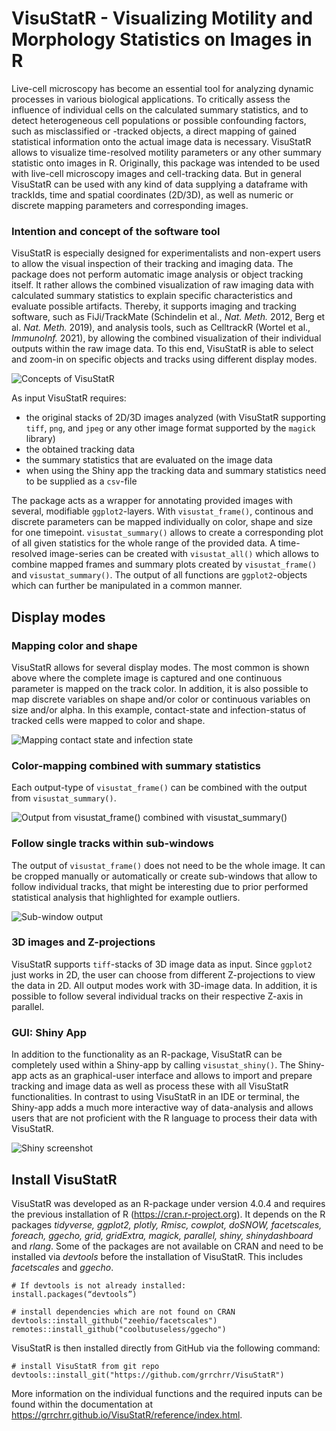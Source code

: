 
# VisuStatR - Visualizing Motility and Morphology Statistics on Images in R
 
Live-cell microscopy has become an essential tool for analyzing dynamic processes in various biological applications. To critically assess the influence of individual cells on the calculated summary statistics, and to detect heterogeneous cell populations or possible confounding factors, such as misclassified or -tracked objects, a direct mapping of gained statistical information onto the actual image data is necessary. VisuStatR allows to visualize time-resolved motility parameters or any other summary statistic onto images in R. Originally, this package was intended to be used with live-cell microscopy images and cell-tracking data. But in general VisuStatR can be used with any kind of data supplying a dataframe with trackIds, time and spatial coordinates (2D/3D), as well as numeric or discrete mapping parameters and corresponding images.

### Intention and concept of the software tool
VisuStatR is especially designed for experimentalists and non-expert users to allow the visual inspection of their tracking and imaging data. The package does not perform automatic image analysis or object tracking itself. It rather allows the combined visualization of raw imaging data with calculated summary statistics to explain specific characteristics and evaluate possible artifacts. Thereby, it supports imaging and tracking software, such as FiJi/TrackMate (Schindelin et al., *Nat. Meth.* 2012, Berg et al. *Nat. Meth.* 2019), and analysis tools, such as CelltrackR (Wortel et al., *ImmunoInf.* 2021), by allowing the combined visualization of their individual outputs within the raw image data. To this end, VisuStatR is able to select and zoom-in on specific objects and tracks using different display modes.

![Concepts of VisuStatR](man/figures/visuStatR_concept.png)

As input VisuStatR requires:
+ the original stacks of 2D/3D images analyzed (with VisuStatR supporting `tiff`, `png`, and `jpeg` or any other image format supported by the `magick` library) 
+ the obtained tracking data
+ the summary statistics that are evaluated on the image data
+ when using the Shiny app the tracking data and summary statistics need to be supplied as a `csv`-file

The package acts as a wrapper for annotating provided images with several, modifiable `ggplot2`-layers. With `visustat_frame()`, continous and discrete parameters can be mapped individually on color, shape and size for one timepoint. `visustat_summary()` allows to create a corresponding plot of all given statistics for the whole range of the provided data. A time-resolved image-series can be created with `visustat_all()` which allows to combine mapped frames and summary plots created by `visustat_frame()` and `visustat_summary()`. The output of all functions are `ggplot2`-objects which can further be manipulated in a common manner.

## Display modes

### Mapping color and shape
VisuStatR allows for several display modes. The most common is shown above where the complete image is captured and one continuous parameter is mapped on the track color. In addition, it is also possible to map discrete variables on shape and/or color or continuous variables on size and/or alpha. In this example, contact-state and infection-status of tracked cells were mapped to color and shape.

![Mapping contact state and infection state](man/figures/shape_color.jpg)

### Color-mapping combined with summary statistics
Each output-type of `visustat_frame()` can be combined with the output from `visustat_summary()`.

![Output from visustat_frame() combined with visustat_summary()](man/figures/frame_summary.jpg)

### Follow single tracks within sub-windows
The output of `visustat_frame()` does not need to be the whole image. It can be cropped manually or automatically or create sub-windows that allow to follow individual tracks, that might be interesting due to prior performed statistical analysis that highlighted for example outliers.

![Sub-window output](man/figures/visu_sub.png)

### 3D images and Z-projections
VisuStatR supports `tiff`-stacks of 3D image data as input. Since `ggplot2` just works in 2D, the user can choose from different Z-projections to view the data in 2D. All output modes work with 3D-image data. In addition, it is possible to follow several individual tracks on their respective Z-axis in parallel.

### GUI: Shiny App
In addition to the functionality as an R-package, VisuStatR can be completely used within a Shiny-app by calling `visustat_shiny()`. The Shiny-app acts as an graphical-user interface and allows to import and prepare tracking and image data as well as process these with all VisuStatR functionalities. In contrast to using VisuStatR in an IDE or terminal, the Shiny-app adds a much more interactive way of data-analysis and allows users that are not proficient with the R language to process their data with VisuStatR.

![Shiny screenshot](man/figures/app_visustat_frame.png)

## Install VisuStatR

VisuStatR was developed as an R-package under version 4.0.4 and requires the previous installation of R  (https://cran.r-project.org). It depends on the R packages *tidyverse, ggplot2, plotly, Rmisc, cowplot, doSNOW, facetscales, foreach, ggecho, grid, gridExtra, magick, parallel, shiny, shinydashboard* and *rlang*. 
Some of the packages are not available on CRAN and need to be installed via *devtools* before the installation of VisuStatR. This includes *facetscales* and *ggecho*. 


```{r}
# If devtools is not already installed:
install.packages(“devtools”)

# install dependencies which are not found on CRAN
devtools::install_github("zeehio/facetscales")
remotes::install_github("coolbutuseless/ggecho")
```

VisuStatR is then installed directly from GitHub via the following command:

```{r}
# install VisuStatR from git repo
devtools::install_git("https://github.com/grrchrr/VisuStatR")
```
More information on the individual functions and the required inputs can be found within the documentation at https://grrchrr.github.io/VisuStatR/reference/index.html.

